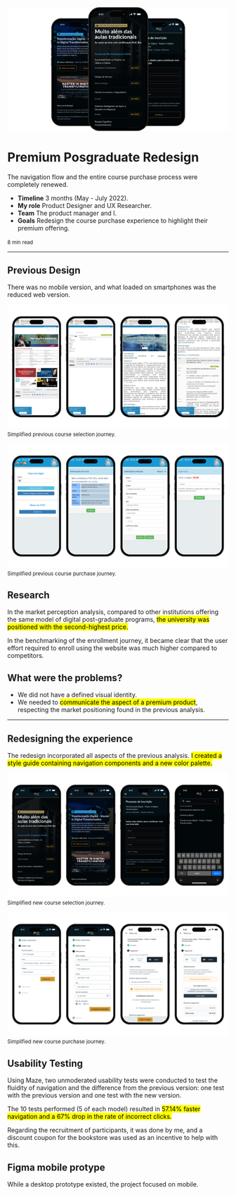 ![](assets/images/project-1/intro.png)

# Premium Posgraduate Redesign
The navigation flow and the entire course purchase process were completely renewed.

- **Timeline** 3 months (May - July 2022).
- **My role** Product Designer and UX Researcher.
- **Team** The product manager and I.
- **Goals** Redesign the course purchase experience to highlight their premium offering.

<small>8 min read</small>

---

## Previous Design
There was no mobile version, and what loaded on smartphones was the reduced web version.

![](assets/images/project-1/old-screens-1.png)
<small>Simplified previous course selection journey.</small>

![](assets/images/project-1/old-screens-2.png)
<small>Simplified previous course purchase journey.</small>

## Research
In the market perception analysis, compared to other institutions offering the same model of digital post-graduate programs, <mark>the university was positioned with the second-highest price.</mark>

In the benchmarking of the enrollment journey, it became clear that the user effort required to enroll using the website was much higher compared to competitors.

## What were the problems?
- We did not have a defined visual identity.
- We needed to <mark>communicate the aspect of a premium product</mark>, respecting the market positioning found in the previous analysis.

---

## Redesigning the experience
The redesign incorporated all aspects of the previous analysis. <mark>I created a style guide containing navigation components and a new color palette.</mark>

![](assets/images/project-1/new-screens-1.png)
<small>Simplified new course selection journey.</small>

![](assets/images/project-1/new-screens-2.png)
<small>Simplified new course purchase journey.</small>

## Usability Testing
Using Maze, two unmoderated usability tests were conducted to test the fluidity of navigation and the difference from the previous version: one test with the previous version and one test with the new version. 

The 10 tests performed (5 of each model) resulted in <mark>57.14% faster navigation and a 67% drop in the rate of incorrect clicks.</mark>

Regarding the recruitment of participants, it was done by me, and a discount coupon for the bookstore was used as an incentive to help with this.

## Figma mobile protype
While a desktop prototype existed, the project focused on mobile.
